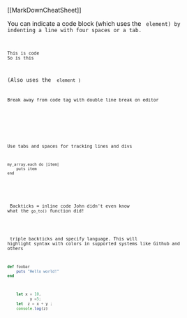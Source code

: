 [[MarkDownCheatSheet]]

You can indicate a code block (which uses the <code> element) by indenting a line with four spaces or a tab.


    This is code
    So is this


(Also uses the <code> element  )


Break away from code tag with double line break on editor

<br /> <br /> <br />


Use tabs and spaces for tracking lines and divs

    my_array.each do |item|
        puts item
    end


<br /> <br /> <br />
Backticks = inline code
John didn't even know what the `go_to()` function did!


<br /> <br /> 
triple backticks and specify language. This will highlight syntax with colors in supported systems like Github and others

```ruby
def foobar
    puts "Hello world!"
end
```
```javascript
	let x = 10, 
	      y =5;
	let  z = x + y ;
	console.log(z)

